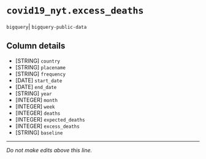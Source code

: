 # `covid19_nyt.excess_deaths`
`bigquery`| `bigquery-public-data`

## Column details
* [STRING]    `country`
* [STRING]    `placename`
* [STRING]    `frequency`
* [DATE]      `start_date`
* [DATE]      `end_date`
* [STRING]    `year`
* [INTEGER]   `month`
* [INTEGER]   `week`
* [INTEGER]   `deaths`
* [INTEGER]   `expected_deaths`
* [INTEGER]   `excess_deaths`
* [STRING]    `baseline`

-------------------------------------------------------------------------------
*Do not make edits above this line.*
